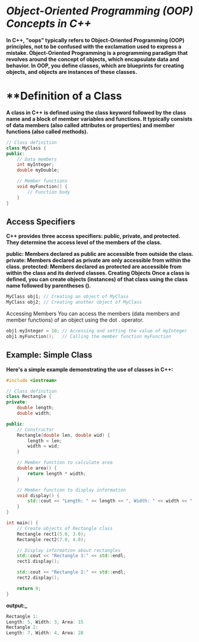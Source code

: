 # _Object-Oriented Programming (OOP) Concepts in C++_

**In C++, "oops" typically refers to Object-Oriented Programming (OOP) principles, not to be confused with the exclamation used to express a mistake. Object-Oriented Programming is a programming paradigm that revolves around the concept of objects, which encapsulate data and behavior. In OOP, you define classes, which are blueprints for creating objects, and objects are instances of these classes.**


# **Definition of a Class
**A class in C++ is defined using the class keyword followed by the class name and a block of member variables and functions. It typically consists of data members (also called attributes or properties) and member functions (also called methods).**

```cpp
// Class definition
class MyClass {
public:
    // Data members
    int myInteger;
    double myDouble;

    // Member functions
    void myFunction() {
        // Function body
    }
}
```





## **Access Specifiers**

**C++ provides three access specifiers: public, private, and protected. They determine the access level of the members of the class.**

**public: Members declared as public are accessible from outside the class.
private: Members declared as private are only accessible from within the class.
protected: Members declared as protected are accessible from within the class and its derived classes.
Creating Objects
Once a class is defined, you can create objects (instances) of that class using the class name followed by parentheses ().**

```cpp
MyClass obj1; // Creating an object of MyClass
MyClass obj2; // Creating another object of MyClass
```

Accessing Members
You can access the members (data members and member functions) of an object using the dot . operator.

```cpp
obj1.myInteger = 10; // Accessing and setting the value of myInteger
obj1.myFunction();   // Calling the member function myFunction
```

## Example: Simple Class
**Here's a simple example demonstrating the use of classes in C++:**

```cpp
#include <iostream>

// Class definition
class Rectangle {
private:
    double length;
    double width;

public:
    // Constructor
    Rectangle(double len, double wid) {
        length = len;
        width = wid;
    }

    // Member function to calculate area
    double area() {
        return length * width;
    }

    // Member function to display information
    void display() {
        std::cout << "Length: " << length << ", Width: " << width << ", Area: " << area() << std::endl;
    }
}

int main() {
    // Create objects of Rectangle class
    Rectangle rect1(5.0, 3.0);
    Rectangle rect2(7.0, 4.0);

    // Display information about rectangles
    std::cout << "Rectangle 1:" << std::endl;
    rect1.display();

    std::cout << "Rectangle 2:" << std::endl;
    rect2.display();

    return 0;
}
```
**output:_**
```cpp
Rectangle 1:
Length: 5, Width: 3, Area: 15
Rectangle 2:
Length: 7, Width: 4, Area: 28
```
